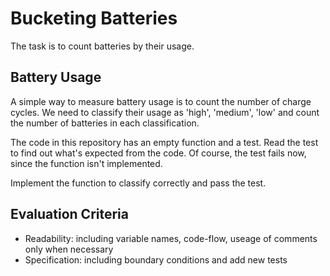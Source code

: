 # Bucketing Batteries

The task is to count batteries by their usage.

## Battery Usage

A simple way to measure battery usage is to count the number of charge cycles.
We need to classify their usage as 'high', 'medium', 'low'
and count the number of batteries in each classification.

The code in this repository has an empty function and a test.
Read the test to find out what's expected from the code.
Of course, the test fails now, since the function isn't implemented.

Implement the function to classify correctly and pass the test.

## Evaluation Criteria

- Readability: including variable names, code-flow, useage of comments only when necessary
- Specification: including boundary conditions and add new tests
